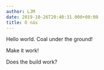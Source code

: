 ```yaml
---
author: LJM
date: 2019-10-26T20:40:31.000+00:00
title: O nás
---
```

Hello world. Coal under the ground!

Make it work!

Does the build work?
